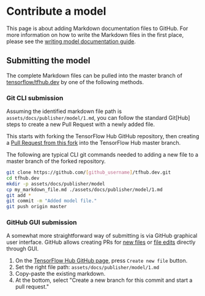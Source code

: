 <!--* freshness: { owner: 'maringeo' reviewed: '2021-05-28' review_interval: '6 months' } *-->

# Contribute a model

This page is about adding Markdown documentation files to GitHub. For more
information on how to write the Markdown files in the first place, please see
the [writing model documentation guide](writing_model_documentation.md).

## Submitting the model

The complete Markdown files can be pulled into the master branch of
[tensorflow/tfhub.dev](https://github.com/tensorflow/tfhub.dev/tree/master) by
one of the following methods.

### Git CLI submission

Assuming the identified markdown file path is
`assets/docs/publisher/model/1.md`, you can follow the standard Git[Hub]
steps to create a new Pull Request with a newly added file.

This starts with forking the TensorFlow Hub GitHub repository, then creating a
[Pull Request from this fork](https://help.github.com/en/github/collaborating-with-issues-and-pull-requests/creating-a-pull-request-from-a-fork)
into the TensorFlow Hub master branch.

The following are typical CLI git commands needed to adding a new file to a
master branch of the forked repository.

```bash
git clone https://github.com/[github_username]/tfhub.dev.git
cd tfhub.dev
mkdir -p assets/docs/publisher/model
cp my_markdown_file.md ./assets/docs/publisher/model/1.md
git add *
git commit -m "Added model file."
git push origin master
```

### GitHub GUI submission

A somewhat more straightforward way of submitting is via GitHub graphical user
interface. GitHub allows creating PRs for
[new files](https://help.github.com/en/github/managing-files-in-a-repository/creating-new-files)
or
[file edits](https://help.github.com/en/github/managing-files-in-a-repository/editing-files-in-your-repository)
directly through GUI.

1.  On the [TensorFlow Hub GitHub page](https://github.com/tensorflow/tfhub.dev),
    press `Create new file` button.
1.  Set the right file path: `assets/docs/publisher/model/1.md`
1.  Copy-paste the existing markdown.
1.  At the bottom, select "Create a new branch for this commit and start a pull
    request."
